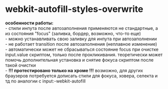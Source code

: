 # webkit-autofill-styles-overwrite

<b>особенности работы:</b><br>
    -   стили инпута после автозаполнения применяются не стандартные, а из состояния "focus" (заливка, бордер, возможно, что-то еще) <br>
    -   можно устанавливать свою заливку для инпута при автозаполнении  <br>
    -   не работает transition после автозаполнения (неплавное изменение) <br>
    -   автоматически может не сбрасываться состояние focus при очистке input.value скриптом, только после прокликивания. теоретически может помочь дополнительная установка и снятие фокуса скриптом после такой очистки <br>
    -   <b>!!! протестировано только на хроме !!!</b> 
возможно, для других браузеров потребуется дописать стили для фокуса, ховера, селекта и тд по аналогии с input:-webkit-autofill
